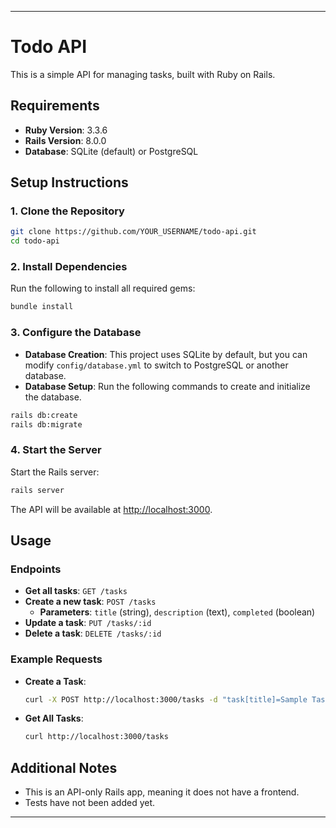 
---

# Todo API

This is a simple API for managing tasks, built with Ruby on Rails.

## Requirements

- **Ruby Version**: 3.3.6
- **Rails Version**: 8.0.0
- **Database**: SQLite (default) or PostgreSQL

## Setup Instructions

### 1. Clone the Repository

```bash
git clone https://github.com/YOUR_USERNAME/todo-api.git
cd todo-api
```

### 2. Install Dependencies

Run the following to install all required gems:

```bash
bundle install
```

### 3. Configure the Database

- **Database Creation**: This project uses SQLite by default, but you can modify `config/database.yml` to switch to PostgreSQL or another database.
- **Database Setup**: Run the following commands to create and initialize the database.

```bash
rails db:create
rails db:migrate
```

### 4. Start the Server

Start the Rails server:

```bash
rails server
```

The API will be available at [http://localhost:3000](http://localhost:3000).

## Usage

### Endpoints

- **Get all tasks**: `GET /tasks`
- **Create a new task**: `POST /tasks`
  - **Parameters**: `title` (string), `description` (text), `completed` (boolean)
- **Update a task**: `PUT /tasks/:id`
- **Delete a task**: `DELETE /tasks/:id`

### Example Requests

- **Create a Task**:
  ```bash
  curl -X POST http://localhost:3000/tasks -d "task[title]=Sample Task&task[description]=Sample description&task[completed]=false"
  ```

- **Get All Tasks**:
  ```bash
  curl http://localhost:3000/tasks
  ```

## Additional Notes

- This is an API-only Rails app, meaning it does not have a frontend.
- Tests have not been added yet.

---